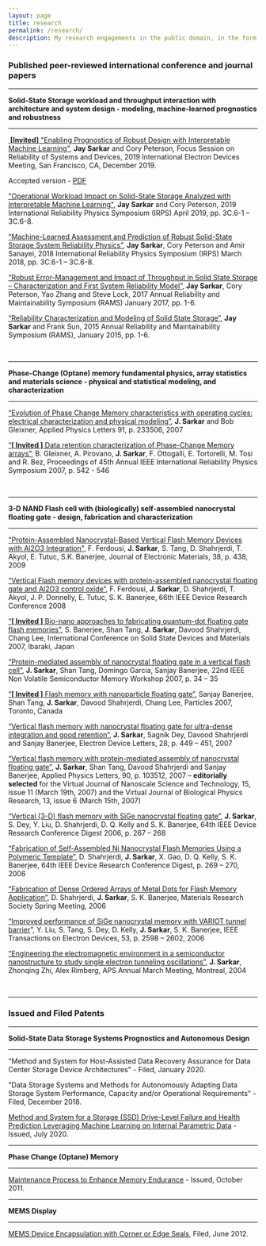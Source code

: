 ```yaml
---
layout: page
title: research
permalink: /research/
description: My research engagements in the public domain, in the form of peer-reviewed papers and filed patents, are described below. It brings me great fulfilment on the translation of my work into tangible benefits to the scientific/technological community and society.
---
```


### Published peer-reviewed international conference and journal papers

-------

**Solid-State Storage workload and throughput interaction with architecture and system design - modeling, machine-learned prognostics and robustness**

-------

<a href="https://ieee-iedm.org/wp-content/uploads/2019/10/session-13.pdf" target="_blank"> **[Invited]** "Enabling Prognostics of Robust Design with Interpretable Machine Learning"</a>, **Jay Sarkar** and Cory Peterson, Focus Session on Reliability of Systems and Devices, 2019 International Electron Devices Meeting, San Francisco, CA, December 2019.

Accepted version - [PDF](https://jay-sarkar.github.io/cv/Enabling_Prognostics_of_Robust_Design_with_Interpretable_Machine_Learning-IEDM_2019_Sarkar.pdf)



<a href="https://ieeexplore.ieee.org/document/8720510" target="_blank">"Operational Workload Impact on Solid-State Storage Analyzed with Interpretable Machine Learning"</a>, **Jay Sarkar** and Cory Peterson, 2019 International Reliability Physics Symposium (IRPS) April 2019, pp. 3C.6-1 – 3C.6-8.

<a href="https://ieeexplore.ieee.org/document/8353565/" target="_blank"> “Machine-Learned Assessment and Prediction of Robust Solid-State Storage System Reliability Physics”</a>, **Jay Sarkar**, Cory Peterson and Amir Sanayei, 2018 International Reliability Physics Symposium (IRPS) March 2018, pp. 3C.6-1 – 3C.6-8.

<a href="http://ieeexplore.ieee.org/document/7889748/" target="_blank"> “Robust Error-Management and Impact of Throughput in Solid State Storage – Characterization and First System Reliability Model”</a>, **Jay Sarkar**, Cory Peterson, Yao Zhang and Steve Lock, 2017 Annual Reliability and Maintainability Symposium (RAMS) January 2017, pp. 1-6.

<a href="https://ieeexplore.ieee.org/document/7105166" target="_blank"> “Reliability Characterization and Modeling of Solid State Storage”</a>, **Jay Sarkar** and Frank Sun, 2015 Annual Reliability and Maintainability Symposium (RAMS), January 2015, pp. 1-6.
&nbsp;

<br/>

----

**Phase-Change (Optane) memory fundamental physics, array statistics and materials science - physical and statistical modeling, and characterization**

-------
<a href="https://aip.scitation.org/doi/10.1063/1.2821845" target="_blank">“Evolution of Phase Change Memory characteristics with operating cycles: electrical characterization and physical modeling”</a>, **J. Sarkar** and Bob Gleixner, Applied Physics Letters 91, p. 233506, 2007

<a href="https://ieeexplore.ieee.org/document/4227689" target="_blank"> “**[ Invited ]** Data retention characterization of Phase-Change Memory arrays”</a>, B. Gleixner, A. Pirovano, **J. Sarkar**, F. Ottogalli, E. Tortorelli, M. Tosi and R. Bez, Proceedings of 45th Annual IEEE International Reliability Physics Symposium 2007, p. 542 - 546
&nbsp;

<br/>

------

**3-D NAND Flash cell with (biologically) self-assembled nanocrystal floating gate - design, fabrication and characterization**

------

<a href="https://link.springer.com/article/10.1007/s11664-008-0645-7" target="_blank">"Protein-Assembled Nanocrystal-Based Vertical Flash Memory Devices with Al2O3 Integration"</a>, F. Ferdousi, **J. Sarkar**, S. Tang, D. Shahrjerdi, T. Akyol, E. Tutuc, S.K. Banerjee, Journal of Electronic Materials, 38, p. 438, 2009

<a href="https://ieeexplore.ieee.org/document/4800732" target="_blank"> “Vertical Flash memory devices with protein-assembled nanocrystal floating gate and Al2O3 control oxide”</a>, F. Ferdousi, **J. Sarkar**, D. Shahrjerdi, T. Akyol, J. P. Donnelly, E. Tutuc, S. K. Banerjee, 66th IEEE Device Research Conference 2008

<a href="http://www.ssdm.jp/2007/invited_strategic.html" target="_blank"> “**[ Invited ]** Bio-nano approaches to fabricating quantum-dot floating gate flash memories”</a>, S. Banerjee, Shan Tang, **J. Sarkar**, Davood Shahrjerdi, Chang Lee, International Conference on Solid State Devices and Materials 2007, Ibaraki, Japan

<a href="https://ieeexplore.ieee.org/document/4290570" target="_blank"> “Protein-mediated assembly of nanocrystal floating gate in a vertical flash cell”</a>, **J. Sarkar**, Shan Tang, Domingo Garcia, Sanjay Banerjee, 22nd IEEE Non Volatile Semiconductor Memory Workshop 2007, p. 34 – 35

<a href="http://www.nanoparticles.org/pdf/BanerjeeS.pdf" target="_blank"> “**[ Invited ]** Flash memory with nanoparticle floating gate”</a>, Sanjay Banerjee, Shan Tang, **J. Sarkar**, Davood Shahrjerdi, Chang Lee, Particles 2007, Toronto, Canada

<a href="https://ieeexplore.ieee.org/document/4160043" target="_blank"> “Vertical flash memory with nanocrystal floating gate for ultra-dense integration and good retention”</a>, **J. Sarkar**, Sagnik Dey, Davood Shahrjerdi and Sanjay Banerjee, Electron Device Letters, 28, p. 449 – 451, 2007

<a href="https://aip.scitation.org/doi/10.1063/1.2711528" target="_blank"> “Vertical flash memory with protein-mediated assembly of nanocrystal floating gate”</a>, **J. Sarkar**, Shan Tang, Davood Shahrjerdi and Sanjay Banerjee, Applied Physics Letters, 90, p. 103512, 2007 – **editorially selected** for the Virtual Journal of Nanoscale Science and Technology, 15, issue 11 (March 19th, 2007) and the Virtual Journal of Biological Physics Research, 13, issue 6 (March 15th, 2007)

<a href="https://ieeexplore.ieee.org/document/4097631" target="_blank">“Vertical (3-D) flash memory with SiGe nanocrystal floating gate”</a>, **J. Sarkar**, S. Dey, Y. Liu, D. Shahrjerdi, D. Q. Kelly and S. K. Banerjee, 64th IEEE Device Research Conference Digest 2006, p. 267 – 268

<a href="https://ieeexplore.ieee.org/document/4097632" target="_blank">“Fabrication of Self-Assembled Ni Nanocrystal Flash Memories Using a Polymeric Template”</a>, D. Shahrjerdi, **J. Sarkar**, X. Gao, D. Q. Kelly, S. K. Banerjee, 64th IEEE Device Research Conference Digest, p. 269 – 270, 2006

<a href="https://nyuscholars.nyu.edu/en/publications/fabrication-of-dense-ordered-arrays-of-metal-dots-for-flash-memor" target="_blank">“Fabrication of Dense Ordered Arrays of Metal Dots for Flash Memory Application”</a>, D. Shahrjerdi, **J. Sarkar**, S. K. Banerjee, Materials Research Society Spring Meeting, 2006

<a href="https://ieeexplore.ieee.org/document/1705115" target="_blank">“Improved performance of SiGe nanocrystal memory with VARIOT tunnel barrier</a>”, Y. Liu, S. Tang, S. Dey, D. Kelly, **J. Sarkar**, S. K. Banerjee, IEEE Transactions on Electron Devices, 53, p. 2598 – 2602, 2006

<a href="http://flux.aps.org/meetings/YR04/MAR04/baps/abs/S9170007.html" target="_blank">“Engineering the electromagnetic environment in a semiconductor nanostructure to study single electron tunneling oscillations”</a>, **J. Sarkar**, Zhonqing Zhi, Alex Rimberg, APS Annual March Meeting, Montreal, 2004

<br/>

------

### Issued and Filed Patents

-------

**Solid-State Data Storage Systems Prognostics and Autonomous Design**

---------

"Method and System for Host-Assisted Data Recovery Assurance for Data Center Storage Device Architectures" - Filed, January 2020.



"Data Storage Systems and Methods for Autonomously Adapting Data Storage System Performance, Capacity and/or Operational Requirements" - Filed, December 2018.



[Method and System for a Storage (SSD) Drive-Level Failure and Health Prediction Leveraging Machine Learning on Internal Parametric Data](https://patentimages.storage.googleapis.com/0a/48/b3/c8368a515a52d1/US20190108888A1.pdf) - Issued, July 2020.

------

**Phase Change (Optane) Memory**

-----

[Maintenance Process to Enhance Memory Endurance](https://patentimages.storage.googleapis.com/bf/8b/75/fbb7447b9f31af/US8036016.pdf) - Issued, October 2011.

-------

**MEMS Display**

------

[MEMS Device Encapsulation with Corner or Edge Seals](https://patentimages.storage.googleapis.com/88/4f/57/e56a185908c73d/US20140002964A1.pdf), Filed, June 2012.